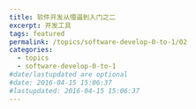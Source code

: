 ```yaml
---
title: 软件开发从懵逼到入门之二
excerpt: 开发工具
tags: featured
permalink: /topics/software-develop-0-to-1/02
categories:
  - topics
  - software-develop-0-to-1
#date/lastupdated are optional
#date: 2016-04-15 15:06:37
#lastupdated: 2016-04-15 15:06:37
---
```

